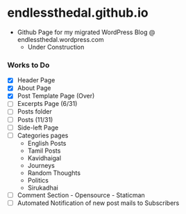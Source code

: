 # endlessthedal.github.io

- Github Page for my migrated WordPress Blog @ endlessthedal.wordpress.com
  - Under Construction
### Works to Do
- [x] Header Page
- [x] About Page
- [x] Post Template Page (Over)
- [ ] Excerpts Page (6/31)
- [ ] Posts folder 
- [ ] Posts (11/31)
- [ ] Side-left Page
- [ ] Categories pages
  - English Posts
  - Tamil Posts
  - Kavidhaigal
  - Journeys
  - Random Thoughts
  - Politics
  - Sirukadhai
- [ ] Comment Section - Opensource - Staticman
- [ ] Automated Notification of new post mails to Subscribers
